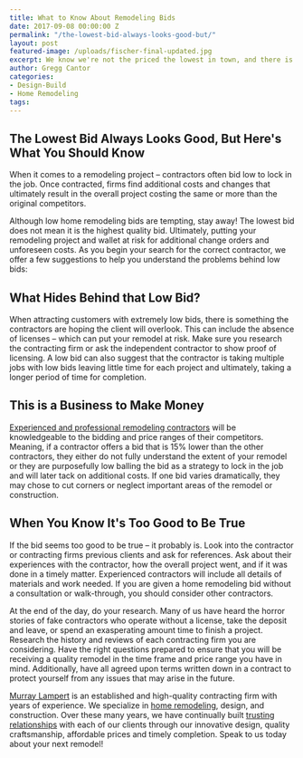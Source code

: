 ```yaml
---
title: What to Know About Remodeling Bids
date: 2017-09-08 00:00:00 Z
permalink: "/the-lowest-bid-always-looks-good-but/"
layout: post
featured-image: /uploads/fischer-final-updated.jpg
excerpt: We know we're not the priced the lowest in town, and there is reason for that. Don't trust the lowest home remodeling bids for your home renovation project.
author: Gregg Cantor
categories:
- Design-Build
- Home Remodeling
tags:
---
```


## The Lowest Bid Always Looks Good, But Here's What You Should Know

When it comes to a remodeling project – contractors often bid low to lock in the job. Once contracted, firms find additional costs and changes that ultimately result in the overall project costing the same or more than the original competitors.

Although low home remodeling bids are tempting, stay away! The lowest bid does not mean it is the highest quality bid. Ultimately, putting your remodeling project and wallet at risk for additional change orders and unforeseen costs. As you begin your search for the correct contractor, we offer a few suggestions to help you understand the problems behind low bids:

## What Hides Behind that Low Bid?

When attracting customers with extremely low bids, there is something the contractors are hoping the client will overlook. This can include the absence of licenses – which can put your remodel at risk. Make sure you research the contracting firm or ask the independent contractor to show proof of licensing. A low bid can also suggest that the contractor is taking multiple jobs with low bids leaving little time for each project and ultimately, taking a longer period of time for completion.

## This is a Business to Make Money

[Experienced and professional remodeling contractors](/about-murray-lampert-design-build-remodel) will be knowledgeable to the bidding and price ranges of their competitors. Meaning, if a contractor offers a bid that is 15% lower than the other contractors, they either do not fully understand the extent of your remodel or they are purposefully low balling the bid as a strategy to lock in the job and will later tack on additional costs. If one bid varies dramatically, they may chose to cut corners or neglect important areas of the remodel or construction.

## When You Know It's Too Good to Be True

If the bid seems too good to be true – it probably is. Look into the contractor or contracting firms previous clients and ask for references. Ask about their experiences with the contractor, how the overall project went, and if it was done in a timely matter. Experienced contractors will include all details of materials and work needed. If you are given a home remodeling bid without a consultation or walk-through, you should consider other contractors.

At the end of the day, do your research. Many of us have heard the horror stories of fake contractors who operate without a license, take the deposit and leave, or spend an exasperating amount time to finish a project. Research the history and reviews of each contracting firm you are considering. Have the right questions prepared to ensure that you will be receiving a quality remodel in the time frame and price range you have in mind. Additionally, have all agreed upon terms written down in a contract to protect yourself from any issues that may arise in the future.

[Murray Lampert](/) is an established and high-quality contracting firm with years of experience. We specialize in [home remodeling](/san-diego-home-remodel-services), design, and construction. Over these many years, we have continually built [trusting relationships](https://www.youtube.com/watch?v=XmwMaPooaEg) with each of our clients through our innovative design, quality craftsmanship, affordable prices and timely completion. Speak to us today about your next remodel!
